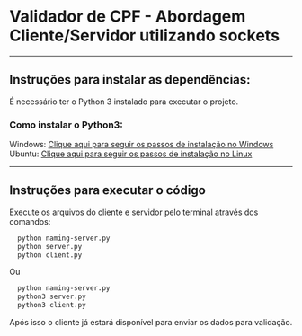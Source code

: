 # Validador de CPF - Abordagem Cliente/Servidor utilizando sockets

---

## Instruções para instalar as dependências:
É necessário ter o Python 3 instalado para executar o projeto.

### Como instalar o Python3:
Windows: [Clique aqui para seguir os passos de instalação no Windows](https://python.org.br/instalacao-windows/)
Ubuntu: [Clique aqui para seguir os passos de instalação no Linux](https://python.org.br/instalacao-linux/)

---

## Instruções para executar o código

Execute os arquivos do cliente e servidor pelo terminal através dos comandos: 

```bash
  python naming-server.py
  python server.py
  python client.py
```
Ou
```bash
  python naming-server.py
  python3 server.py
  python3 client.py
```

Após isso o cliente já estará disponível para enviar os dados para validação.